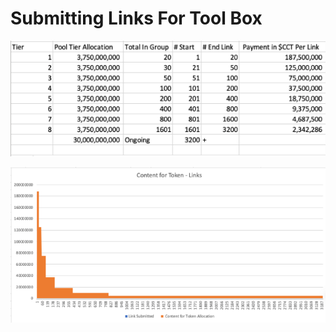 # Submitting Links For Tool Box

![](../../.gitbook/assets/12Picture1.png)

![](../../.gitbook/assets/Picture11.png)
